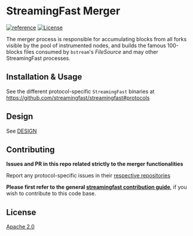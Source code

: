 # StreamingFast Merger

[![reference](https://img.shields.io/badge/godoc-reference-5272B4.svg?style=flat-square)](https://pkg.go.dev/github.com/streamingfast/merger)
[![License](https://img.shields.io/badge/License-Apache%202.0-blue.svg)](https://opensource.org/licenses/Apache-2.0)

The merger process is responsible for accumulating blocks from all
forks visible by the pool of instrumented nodes, and builds the famous
100-blocks files consumed by `bstream`'s _FileSource_ and may other
StreamingFast processes.

## Installation & Usage

See the different protocol-specific `StreamingFast` binaries at https://github.com/streamingfast/streamingfast#protocols

## Design

See [DESIGN](DESIGN)

## Contributing

**Issues and PR in this repo related strictly to the merger functionalities**

Report any protocol-specific issues in their
[respective repositories](https://github.com/streamingfast/streamingfast#protocols)

**Please first refer to the general
[streamingfast contribution guide](https://github.com/streamingfast/streamingfast/blob/master/CONTRIBUTING.md)**,
if you wish to contribute to this code base.


## License

[Apache 2.0](LICENSE)
